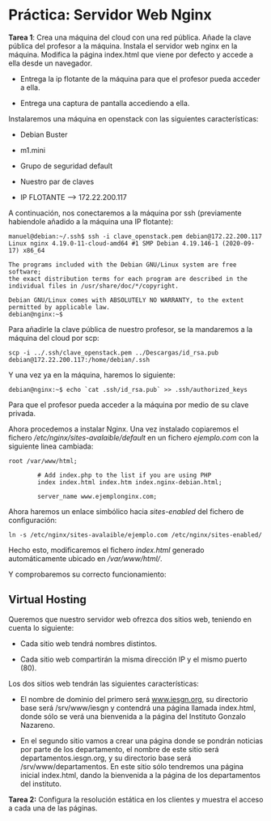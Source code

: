 # Práctica: Servidor Web Nginx

**Tarea 1**: Crea una máquina del cloud con una red pública. Añade la clave 
pública del profesor a la máquina. Instala el servidor web nginx en la máquina. 
Modifica la página index.html que viene por defecto y accede a ella desde un 
navegador.
       
* Entrega la ip flotante de la máquina para que el profesor pueda acceder a 
ella.

* Entrega una captura de pantalla accediendo a ella.


Instalaremos una máquina en openstack con las siguientes características:

* Debian Buster

* m1.mini

* Grupo de seguridad default

* Nuestro par de claves

* IP FLOTANTE --> 172.22.200.117

A continuación, nos conectaremos a la máquina por ssh (previamente habiendole
añadido a la máquina una IP flotante):

```
manuel@debian:~/.ssh$ ssh -i clave_openstack.pem debian@172.22.200.117
Linux nginx 4.19.0-11-cloud-amd64 #1 SMP Debian 4.19.146-1 (2020-09-17) x86_64

The programs included with the Debian GNU/Linux system are free software;
the exact distribution terms for each program are described in the
individual files in /usr/share/doc/*/copyright.

Debian GNU/Linux comes with ABSOLUTELY NO WARRANTY, to the extent
permitted by applicable law.
debian@nginx:~$
```

Para añadirle la clave pública de nuestro profesor, se la mandaremos a la
máquina del cloud por scp:

```
scp -i ../.ssh/clave_openstack.pem ../Descargas/id_rsa.pub debian@172.22.200.117:/home/debian/.ssh
```

Y una vez ya en la máquina, haremos lo siguiente:

```
debian@nginx:~$ echo `cat .ssh/id_rsa.pub` >> .ssh/authorized_keys 
```

Para que el profesor pueda acceder a la máquina por medio de su clave privada.


Ahora procedemos a instalar Nginx. Una vez instalado copiaremos el fichero
_/etc/nginx/sites-avalaible/default_ en un fichero _ejemplo.com_
con la siguiente linea cambiada:

```
root /var/www/html;

        # Add index.php to the list if you are using PHP
        index index.html index.htm index.nginx-debian.html;

        server_name www.ejemplonginx.com;
```

Ahora haremos un enlace simbólico hacia _sites-enabled_ del fichero de 
configuración:

```
ln -s /etc/nginx/sites-avalaible/ejemplo.com /etc/nginx/sites-enabled/
```

Hecho esto, modificaremos el fichero _index.html_ generado automáticamente
ubicado en _/var/www/html/_.

Y comprobaremos su correcto funcionamiento:


## Virtual Hosting

Queremos que nuestro servidor web ofrezca dos sitios web, teniendo en cuenta 
lo siguiente:

* Cada sitio web tendrá nombres distintos.

* Cada sitio web compartirán la misma dirección IP y el mismo puerto (80).

Los dos sitios web tendrán las siguientes características:

* El nombre de dominio del primero será www.iesgn.org, su directorio base será 
/srv/www/iesgn y contendrá una página llamada index.html, donde sólo se verá 
una bienvenida a la página del Instituto Gonzalo Nazareno.

* En el segundo sitio vamos a crear una página donde se pondrán noticias por 
parte de los departamento, el nombre de este sitio será 
departamentos.iesgn.org, y su directorio base será /srv/www/departamentos. 
En este sitio sólo tendremos una página inicial index.html, dando la bienvenida 
a la página de los departamentos del instituto.

   
**Tarea 2:** Configura la resolución estática en los clientes y muestra el 
acceso a cada una de las páginas.



